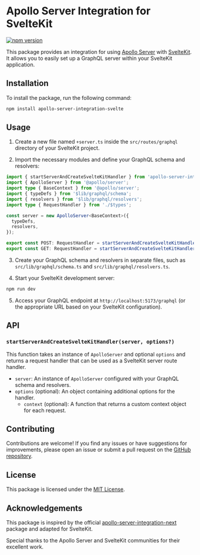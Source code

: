 # Apollo Server Integration for SvelteKit

[![npm version](https://badge.fury.io/js/apollo-server-integration-svelte.svg)](https://badge.fury.io/js/apollo-server-integration-svelte)

This package provides an integration for using [Apollo Server](https://www.apollographql.com/docs/apollo-server/) with [SvelteKit](https://kit.svelte.dev/). It allows you to easily set up a GraphQL server within your SvelteKit application.

## Installation

To install the package, run the following command:

```bash
npm install apollo-server-integration-svelte
```

## Usage

1. Create a new file named `+server.ts` inside the `src/routes/graphql` directory of your SvelteKit project.

2. Import the necessary modules and define your GraphQL schema and resolvers:

```typescript
import { startServerAndCreateSvelteKitHandler } from 'apollo-server-integration-svelte';
import { ApolloServer } from '@apollo/server';
import type { BaseContext } from '@apollo/server';
import { typeDefs } from '$lib/graphql/schema';
import { resolvers } from '$lib/graphql/resolvers';
import type { RequestHandler } from './$types';

const server = new ApolloServer<BaseContext>({
  typeDefs,
  resolvers,
});

export const POST: RequestHandler = startServerAndCreateSvelteKitHandler(server);
export const GET: RequestHandler = startServerAndCreateSvelteKitHandler(server);
```

3. Create your GraphQL schema and resolvers in separate files, such as `src/lib/graphql/schema.ts` and `src/lib/graphql/resolvers.ts`.

4. Start your SvelteKit development server:

```bash
npm run dev
```

5. Access your GraphQL endpoint at `http://localhost:5173/graphql` (or the appropriate URL based on your SvelteKit configuration).

## API

### `startServerAndCreateSvelteKitHandler(server, options?)`

This function takes an instance of `ApolloServer` and optional `options` and returns a request handler that can be used as a SvelteKit server route handler.

- `server`: An instance of `ApolloServer` configured with your GraphQL schema and resolvers.
- `options` (optional): An object containing additional options for the handler.
  - `context` (optional): A function that returns a custom context object for each request.

## Contributing

Contributions are welcome! If you find any issues or have suggestions for improvements, please open an issue or submit a pull request on the [GitHub repository](https://github.com/pabl-o-ce/apollo-server-integration-svelte).

## License

This package is licensed under the [MIT License](https://opensource.org/licenses/MIT).

## Acknowledgements

This package is inspired by the official [apollo-server-integration-next](https://www.npmjs.com/package/apollo-server-integration-next) package and adapted for SvelteKit.

Special thanks to the Apollo Server and SvelteKit communities for their excellent work.
